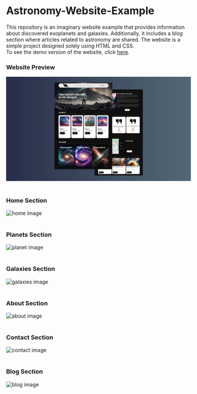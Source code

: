 # Astronomy-Website-Example
This repository is an imaginary website example that provides information about discovered exoplanets and galaxies. Additionally, it includes a blog section where articles related to astronomy are shared. The website is a simple project designed solely using HTML and CSS. <br>
To see the demo version of the website, click [here](https://astronomy-website-example.netlify.app/).

### Website Preview

![home image](https://github.com/isaddemir/Astronomy-Website-Example/blob/main/preview.png?raw=true) <br> <br>

### Home Section

![home image](https://i.hizliresim.com/5wtxy75.jpg) <br> <br>

### Planets Section

![planet image](https://i.hizliresim.com/5xon0ev.jpg) <br> <br>

### Galaxies Section

![galaxies image](https://i.hizliresim.com/8106vvh.jpg) <br> <br>

### About Section

![about image](https://i.hizliresim.com/q3f7vx3.jpg) <br> <br>

### Contact Section

![contact image](https://i.hizliresim.com/lqjorbt.jpg) <br> <br>

### Blog Section

![blog image](https://i.hizliresim.com/nq0wfqd.jpg) <br> <br>
